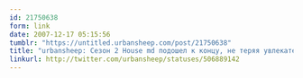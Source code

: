 ```yaml
---
id: 21750638
form: link
date: 2007-12-17 05:15:56
tumblr: "https://untitled.urbansheep.com/post/21750638"
title: "urbansheep: Сезон 2 House md подошел к концу, не теряя увлекательности, но поменяв страшилки: вместо пункций - много крови. Кадди и Камерон - наше всё."
linkurl: http://twitter.com/urbansheep/statuses/506889142
---
```


